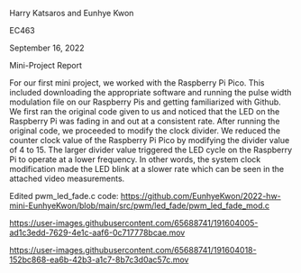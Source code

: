 Harry Katsaros and Eunhye Kwon

EC463

September 16, 2022

Mini-Project Report

For our first mini project, we worked with the Raspberry Pi Pico. This included downloading the appropriate software and running the pulse width modulation file on our Raspberry Pis and getting familiarized with Github. We first ran the original code given to us and noticed that the LED on the Raspberry Pi was fading in and out at a consistent rate. After running the original code, we proceeded to modify the clock divider. We reduced the counter clock value of the Raspberry Pi Pico by modifying the divider value of 4 to 15. The larger divider value triggered the LED cycle on the Raspberry Pi to operate at a lower frequency. In other words, the system clock modification made the LED blink at a slower rate which can be seen in the attached video measurements. 

Edited pwm_led_fade.c code: https://github.com/EunhyeKwon/2022-hw-mini-EunhyeKwon/blob/main/src/pwm/led_fade/pwm_led_fade_mod.c


https://user-images.githubusercontent.com/65688741/191604005-ad1c3edd-7629-4e1c-aaf6-0c717778bcae.mov



https://user-images.githubusercontent.com/65688741/191604018-152bc868-ea6b-42b3-a1c7-8b7c3d0ac57c.mov

